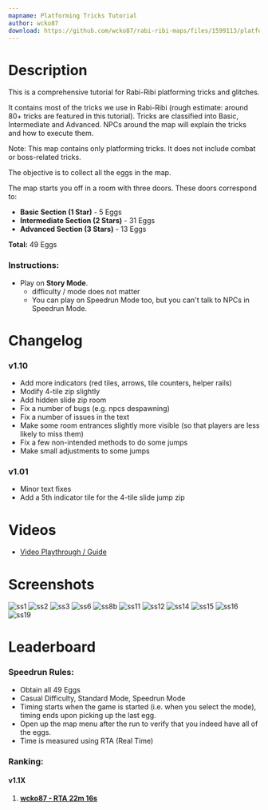 ```yaml
---
mapname: Platforming Tricks Tutorial
author: wcko87
download: https://github.com/wcko87/rabi-ribi-maps/files/1599113/platforming_tricks_tutorial_v1_10.zip
---
```

# Description

This is a comprehensive tutorial for Rabi-Ribi platforming tricks and glitches.

It contains most of the tricks we use in Rabi-Ribi (rough estimate: around 80+ tricks are featured in this tutorial). Tricks are classified into Basic, Intermediate and Advanced. NPCs around the map will explain the tricks and how to execute them.

Note: This map contains only platforming tricks. It does not include combat or boss-related tricks.

The objective is to collect all the eggs in the map.

The map starts you off in a room with three doors. These doors correspond to:
* **Basic Section (1 Star)** - 5 Eggs
* **Intermediate Section (2 Stars)** - 31 Eggs
* **Advanced Section (3 Stars)** - 13 Eggs

**Total:** 49 Eggs

### Instructions:
* Play on **Story Mode**.
  - difficulty / mode does not matter
  - You can play on Speedrun Mode too, but you can't talk to NPCs in Speedrun Mode.
  
# Changelog

### v1.10
- Add more indicators (red tiles, arrows, tile counters, helper rails)
- Modify 4-tile zip slightly
- Add hidden slide zip room
- Fix a number of bugs (e.g. npcs despawning)
- Fix a number of issues in the text
- Make some room entrances slightly more visible (so that players are less likely to miss them)
- Fix a few non-intended methods to do some jumps
- Make small adjustments to some jumps

### v1.01
- Minor text fixes
- Add a 5th indicator tile for the 4-tile slide jump zip

# Videos

- [Video Playthrough / Guide](https://www.youtube.com/watch?v=T5utNIiCHcs)

# Screenshots

![ss1](https://user-images.githubusercontent.com/27341392/34458902-6e9867d2-ee1e-11e7-98e7-e846bae22d3c.png)
![ss2](https://user-images.githubusercontent.com/27341392/34458903-726af8c0-ee1e-11e7-84a5-089342465af1.png)
![ss3](https://user-images.githubusercontent.com/27341392/34458905-76aa64e8-ee1e-11e7-9dcb-4aa42b1adb64.png)
![ss6](https://user-images.githubusercontent.com/27341392/34458906-821e8e94-ee1e-11e7-9159-f8f33fc18b19.png)
![ss8b](https://user-images.githubusercontent.com/27341392/34505768-34f916f2-f062-11e7-87f1-d7d2e00103f1.png)
![ss11](https://user-images.githubusercontent.com/27341392/34458908-8cbdcfea-ee1e-11e7-845b-927d9d899982.png)
![ss12](https://user-images.githubusercontent.com/27341392/34458910-8fea8fbe-ee1e-11e7-8397-ec4f3543dd11.png)
![ss14](https://user-images.githubusercontent.com/27341392/34458911-93b76dd8-ee1e-11e7-9398-cf9d8ec02026.png)
![ss15](https://user-images.githubusercontent.com/27341392/34458918-c0d3fd18-ee1e-11e7-993b-2e008814217c.png)
![ss16](https://user-images.githubusercontent.com/27341392/34458912-95a959bc-ee1e-11e7-9208-85b7a5ed6fe2.png)
![ss19](https://user-images.githubusercontent.com/27341392/34505766-34995ec4-f062-11e7-988b-ff856937f0af.png)

# Leaderboard

### Speedrun Rules:
* Obtain all 49 Eggs
* Casual Difficulty, Standard Mode, Speedrun Mode
* Timing starts when the game is started (i.e. when you select the mode), timing ends upon picking up the last egg.
* Open up the map menu after the run to verify that you indeed have all of the eggs.
* Time is measured using RTA (Real Time)

### Ranking:

#### v1.1X
1. [**wcko87 - RTA 22m 16s**](https://www.youtube.com/watch?v=HXwLkZxfLDw)
